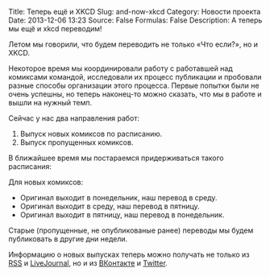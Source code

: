 Title: Теперь ещё и XKCD
Slug: and-now-xkcd
Category: Новости проекта
Date: 2013-12-06 13:23
Source: False
Formulas: False
Description: А теперь мы ещё и xkcd переводим!

Летом мы говорили, что будем переводить не только «Что если?», но и XKCD.

Некоторое время мы координировали работу с работавшей над комиксами командой, исследовали их процесс публикации и пробовали разные способы организации этого процесса. Первые попытки были не очень успешны, но теперь наконец-то можно сказать, что мы в работе и вышли на нужный темп.

Сейчас у нас два направления работ:

1. Выпуск новых комиксов по расписанию.
2. Выпуск пропущенных комиксов.

В ближайшее время мы постараемся придерживаться такого расписания:

Для новых комиксов:

 * Оригинал выходит в понедельник, наш перевод в среду.
 * Оригинал выходит в среду, наш перевод в пятницу.
 * Оригинал выходит в пятницу, наш перевод в понедельник.

Старые (пропущенные, не опубликованые ранее) переводы мы будем публиковать в другие дни недели.

Информацию о новых выпусках теперь можно получать не только из [RSS][1] и [LiveJournal][2], но и из [ВКонтакте][3] и [Twitter][4].

[1]: http://xkcd.ru/feeds/xkcd/

[2]: http://ru-xkcd.livejournal.com/

[3]: http://vk.com/xkcdrussian

[4]: https://twitter.com/xkcdrussian
